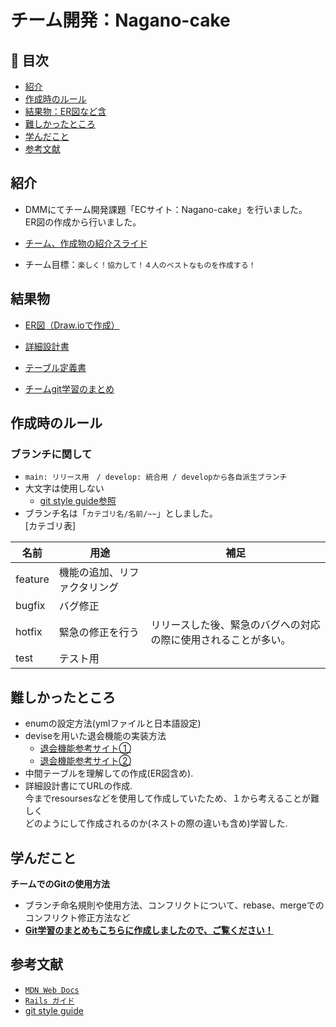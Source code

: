 # チーム開発：Nagano-cake

## 🚩 目次

- [紹介](#紹介)
- [作成時のルール](#作成時のルール)
- [結果物：ER図など含](#結果物)
- [難しかったところ](#難しかったところ)
- [学んだこと](#学んだこと)
- [参考文献](#参考文献)

## 紹介

- DMMにてチーム開発課題「ECサイト：Nagano-cake」を行いました。<br>
ER図の作成から行いました。
- [チーム、作成物の紹介スライド](https://docs.google.com/presentation/d/1ZPusz4YaSrimYWSZDYcAxqzZCVyDQVnLw3rgXgp5fb0/edit#slide=id.g211190fd456_0_101)

- チーム目標：`楽しく！協力して！４人のベストなものを作成する！`

## 結果物

- [ER図（Draw.ioで作成）](https://app.diagrams.net/?client=1#G1rpEe8vc7hq91PfbT3TRWwWE8obDGbZyV)
- [詳細設計書](https://docs.google.com/spreadsheets/d/1gsZNOhCAms5uHpuH0sX3FnBJw3qYLgpZ/edit#gid=1244685342)
- [テーブル定義書](https://docs.google.com/spreadsheets/d/1yg-x-vVqdN6I-QiFRSNLq8y5U7XCB8jPnunMfyuC38E/edit#gid=1373217982)

- [チームgit学習のまとめ](/readme/git.md)

## 作成時のルール

### ブランチに関して

- `main: リリース用　/ develop: 統合用 / developから各自派生ブランチ`
- 大文字は使用しない
  - [git style guide参照]((<https://github.com/objectx/git-style-guide#%E3%83%96%E3%83%A9%E3%83%B3%E3%83%81>))
- ブランチ名は「`カテゴリ名/名前/~~`」としました。<br>
[カテゴリ表]

| 名前 | 用途 | 補足 |
| --- | --- | --- |
| feature | 機能の追加、リファクタリング |  |
| bugfix | バグ修正 |  |
| hotfix | 緊急の修正を行う | リリースした後、緊急のバグへの対応の際に使用されることが多い。 |
| test | テスト用 |  |

## 難しかったところ

- enumの設定方法(ymlファイルと日本語設定)
- deviseを用いた退会機能の実装方法
  - [退会機能参考サイト①](https://qiita.com/bty__/items/358d0a425193b12c969a)
  - [退会機能参考サイト②](https://qiita.com/__Wata16__/items/9e05596afb671e540365)
- 中間テーブルを理解しての作成(ER図含め).
- 詳細設計書にてURLの作成.<br>
今までresoursesなどを使用して作成していたため、１から考えることが難しく<br>
どのようにして作成されるのか(ネストの際の違いも含め)学習した.

## 学んだこと

**チームでのGitの使用方法**

- ブランチ命名規則や使用方法、コンフリクトについて、rebase、mergeでのコンフリクト修正方法など
- [**Git学習のまとめもこちらに作成しましたので、ご覧ください！**](/readme/git.md)

## 参考文献

- [`MDN Web Docs`](https://developer.mozilla.org/ja/docs/Web/JavaScript)
- [`Rails ガイド`](https://railsguides.jp/active_record_validations.html)
- [git style guide]((<https://github.com/objectx/git-style-guide#%E3%83%96%E3%83%A9%E3%83%B3%E3%83%81>))
